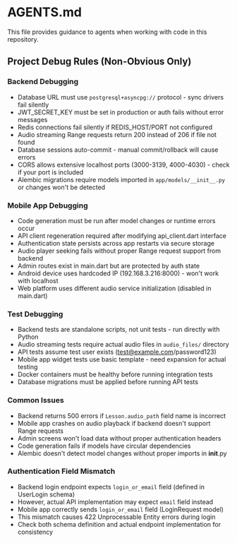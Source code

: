 # AGENTS.md

This file provides guidance to agents when working with code in this repository.

## Project Debug Rules (Non-Obvious Only)

### Backend Debugging
- Database URL must use `postgresql+asyncpg://` protocol - sync drivers fail silently
- JWT_SECRET_KEY must be set in production or auth fails without error messages
- Redis connections fail silently if REDIS_HOST/PORT not configured
- Audio streaming Range requests return 200 instead of 206 if file not found
- Database sessions auto-commit - manual commit/rollback will cause errors
- CORS allows extensive localhost ports (3000-3139, 4000-4030) - check if your port is included
- Alembic migrations require models imported in `app/models/__init__.py` or changes won't be detected

### Mobile App Debugging
- Code generation must be run after model changes or runtime errors occur
- API client regeneration required after modifying api_client.dart interface
- Authentication state persists across app restarts via secure storage
- Audio player seeking fails without proper Range request support from backend
- Admin routes exist in main.dart but are protected by auth state
- Android device uses hardcoded IP (192.168.3.216:8000) - won't work with localhost
- Web platform uses different audio service initialization (disabled in main.dart)

### Test Debugging
- Backend tests are standalone scripts, not unit tests - run directly with Python
- Audio streaming tests require actual audio files in `audio_files/` directory
- API tests assume test user exists (test@example.com/password123)
- Mobile app widget tests use basic template - need expansion for actual testing
- Docker containers must be healthy before running integration tests
- Database migrations must be applied before running API tests

### Common Issues
- Backend returns 500 errors if `Lesson.audio_path` field name is incorrect
- Mobile app crashes on audio playback if backend doesn't support Range requests
- Admin screens won't load data without proper authentication headers
- Code generation fails if models have circular dependencies
- Alembic doesn't detect model changes without proper imports in __init__.py

### Authentication Field Mismatch
- Backend login endpoint expects `login_or_email` field (defined in UserLogin schema)
- However, actual API implementation may expect `email` field instead
- Mobile app correctly sends `login_or_email` field (LoginRequest model)
- This mismatch causes 422 Unprocessable Entity errors during login
- Check both schema definition and actual endpoint implementation for consistency